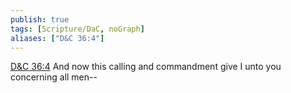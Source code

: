 ```yaml
---
publish: true
tags: [Scripture/DaC, noGraph]
aliases: ["D&C 36:4"]
---
```

[D&C 36:4](https://churchofjesuschrist.org/study/scriptures/dc-testament/dc/36?lang=eng&id=p4#p4) And now this calling and commandment give I unto you concerning all men--
